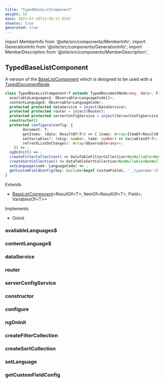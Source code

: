 ```yaml
---
title: "TypedBaseListComponent"
weight: 10
date: 2023-07-20T13:56:17.829Z
showtoc: true
generated: true
---
```

<!-- This file was generated from the Vendure source. Do not modify. Instead, re-run the "docs:build" script -->
import MemberInfo from '@site/src/components/MemberInfo';
import GenerationInfo from '@site/src/components/GenerationInfo';
import MemberDescription from '@site/src/components/MemberDescription';


## TypedBaseListComponent

<GenerationInfo sourceFile="packages/admin-ui/src/lib/core/src/common/base-list.component.ts" sourceLine="199" packageName="@vendure/admin-ui" />

A version of the <a href='/admin-ui-api/list-detail-views/base-list-component#baselistcomponent'>BaseListComponent</a> which is designed to be used with a
[TypedDocumentNode](https://the-guild.dev/graphql/codegen/plugins/typescript/typed-document-node).

```ts title="Signature"
class TypedBaseListComponent<T extends TypedDocumentNode<any, Vars>, Field extends keyof ResultOf<T>, Vars extends { options: { filter: any; sort: any } } = VariablesOf<T>> extends BaseListComponent<ResultOf<T>, ItemOf<ResultOf<T>, Field>, VariablesOf<T>> implements OnInit {
  availableLanguages$: Observable<LanguageCode[]>;
  contentLanguage$: Observable<LanguageCode>;
  protected protected dataService = inject(DataService);
  protected protected router = inject(Router);
  protected protected serverConfigService = inject(ServerConfigService);
  constructor()
  protected configure(config: {
        document: T;
        getItems: (data: ResultOf<T>) => { items: Array<ItemOf<ResultOf<T>, Field>>; totalItems: number };
        setVariables?: (skip: number, take: number) => VariablesOf<T>;
        refreshListOnChanges?: Array<Observable<any>>;
    }) => ;
  ngOnInit() => ;
  createFilterCollection() => DataTableFilterCollection<NonNullable<NonNullable<Vars['options']>['filter']>>;
  createSortCollection() => DataTableSortCollection<NonNullable<NonNullable<Vars['options']>['sort']>>;
  setLanguage(code: LanguageCode) => ;
  getCustomFieldConfig(key: Exclude<keyof CustomFields, '__typename'>) => CustomFieldConfig[];
}
```
Extends

 * <a href='/admin-ui-api/list-detail-views/base-list-component#baselistcomponent'>BaseListComponent</a>&#60;ResultOf&#60;T&#62;, ItemOf&#60;ResultOf&#60;T&#62;, Field&#62;, VariablesOf&#60;T&#62;&#62;


Implements

 * OnInit



### availableLanguages$

<MemberInfo kind="property" type="Observable&#60;<a href='/typescript-api/common/language-code#languagecode'>LanguageCode</a>[]&#62;"   />


### contentLanguage$

<MemberInfo kind="property" type="Observable&#60;<a href='/typescript-api/common/language-code#languagecode'>LanguageCode</a>&#62;"   />


### dataService

<MemberInfo kind="property" type=""   />


### router

<MemberInfo kind="property" type=""   />


### serverConfigService

<MemberInfo kind="property" type=""   />


### constructor

<MemberInfo kind="method" type="() => TypedBaseListComponent"   />


### configure

<MemberInfo kind="method" type="(config: {         document: T;         getItems: (data: ResultOf&#60;T&#62;) =&#62; { items: Array&#60;ItemOf&#60;ResultOf&#60;T&#62;, Field&#62;&#62;; totalItems: number };         setVariables?: (skip: number, take: number) =&#62; VariablesOf&#60;T&#62;;         refreshListOnChanges?: Array&#60;Observable&#60;any&#62;&#62;;     }) => "   />


### ngOnInit

<MemberInfo kind="method" type="() => "   />


### createFilterCollection

<MemberInfo kind="method" type="() => DataTableFilterCollection&#60;NonNullable&#60;NonNullable&#60;Vars['options']&#62;['filter']&#62;&#62;"   />


### createSortCollection

<MemberInfo kind="method" type="() => DataTableSortCollection&#60;NonNullable&#60;NonNullable&#60;Vars['options']&#62;['sort']&#62;&#62;"   />


### setLanguage

<MemberInfo kind="method" type="(code: <a href='/typescript-api/common/language-code#languagecode'>LanguageCode</a>) => "   />


### getCustomFieldConfig

<MemberInfo kind="method" type="(key: Exclude&#60;keyof <a href='/typescript-api/custom-fields/#customfields'>CustomFields</a>, '__typename'&#62;) => <a href='/typescript-api/custom-fields/custom-field-config#customfieldconfig'>CustomFieldConfig</a>[]"   />


